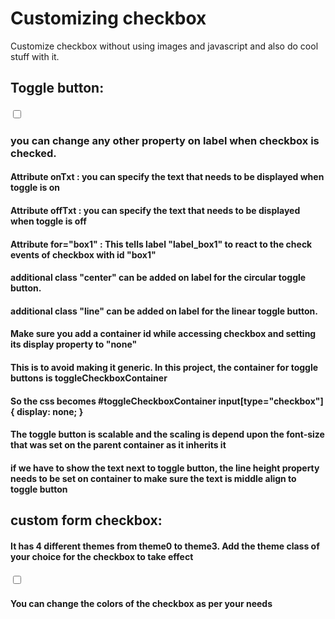 # Customizing checkbox
Customize checkbox without using images and javascript and also do cool stuff with it.

## Toggle button:

#### <input id="box1" type="checkbox">
#### <label id="label_box1" onTxt="ON" offTxt="OFF" for="box1" class="label-checkbox_toggle"></label>

### you can change any other property on label when checkbox is checked.

#### Attribute onTxt : you can specify the text that needs to be displayed when toggle is on
#### Attribute offTxt : you can specify the text that needs to be displayed when toggle is off

#### Attribute for="box1" : This tells label "label_box1" to react to the check events of checkbox with id "box1"

#### additional class "center" can be added on label for the circular toggle button.
#### additional class "line" can be added on label for the linear toggle button.

#### Make sure you add a container id while accessing checkbox and setting its display property to "none"
#### This is to avoid making it generic.  In this project, the container for toggle buttons is toggleCheckboxContainer
#### So the css becomes #toggleCheckboxContainer input[type="checkbox"] { display: none; }

#### The toggle button is scalable and the scaling is depend upon the font-size that was set on the parent container as it inherits it
#### if we have to show the text next to toggle button, the line height property needs to be set on container to make sure the text is middle align to toggle button


## custom form checkbox:

#### It has 4 different themes from theme0 to theme3. Add the theme class of your choice for the checkbox to take effect

#### <input id="check1" type="checkbox">
#### <label id="label_check1"  for="check1" class="label-checkbox_custom theme0"></label>

#### You can change the colors of the checkbox as per your needs
